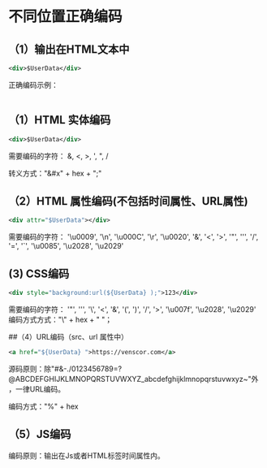 # 不同位置正确编码
## （1）输出在HTML文本中
```xml
<div>$UserData</div>
```

正确编码示例：

```xml

```



## （1）HTML 实体编码

```xml
<div>$UserData</div>
```


需要编码的字符：
&, <, >, ', ", /

转义方式："&#x" + hex + ";"

## （2）HTML 属性编码(不包括时间属性、URL属性)

```xml
<div attr="$UserData"></div>
```

需要编码的字符：
'\u0009', '\n', '\u000C', '\r', '\u0020', '&', '<', '>', '\"', '\'', '/', '=', '`', '\u0085', '\u2028', '\u2029'


## (3) CSS编码
```xml
<div style="background:url(${UserData} );">123</div>
```

需要编码的字符：
'\"', '\'', '\\', '<', '&', '(', ')', '/', '>', '\u007f', '\u2028', '\u2029'
编码方式方式："\\" + hex + " "；

##（4）URL编码（src、url 属性中）
```xml
<a href="${UserData} ">https://venscor.com</a>
```
源码原则：除"#&-./0123456789=?@ABCDEFGHIJKLMNOPQRSTUVWXYZ_abcdefghijklmnopqrstuvwxyz~"外，一律URL编码。

编码方式："%" + hex

## （5）JS编码
编码原则：输出在Js或者HTML标签时间属性内。


